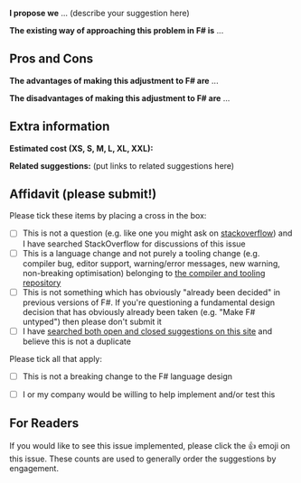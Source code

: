 
**I propose we** ... (describe your suggestion here)

**The existing way of approaching this problem in F# is** ...

## Pros and Cons 

**The advantages of making this adjustment to F# are** ...

**The disadvantages of making this adjustment to F# are** ...

## Extra information

**Estimated cost (XS, S, M, L, XL, XXL):**  

**Related suggestions:** (put links to related suggestions here)

## Affidavit (please submit!)

Please tick these items by placing a cross in the box:
* [ ] This is not a question (e.g. like one you might ask on [stackoverflow](http://stackoverflow.com)) and I have searched StackOverflow for discussions of this issue
* [ ] This is a language change and not purely a tooling change (e.g. compiler bug, editor support, warning/error messages, new warning, non-breaking optimisation) belonging to [the compiler and tooling repository](https://github.com/dotnet/fsharp)
* [ ] This is not something which has obviously "already been decided" in previous versions of F#. If you're questioning a fundamental design decision that has obviously already been taken (e.g. "Make F# untyped") then please don't submit it
* [ ] I have [searched both open and closed suggestions on this site](http://github.com/fsharp/fslang-suggestions/issues) and believe this is not a duplicate

Please tick all that apply:
* [ ] This is not a breaking change to the F# language design
* [ ] I or my company would be willing to help implement and/or test this


## For Readers

If you would like to see this issue implemented, please click the :+1: emoji on this issue. These counts are used to generally order the suggestions by engagement.
